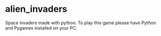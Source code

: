 # alien_invaders

Space invaders made with python. To play this game please have Python and Pygames installed on your PC.  
